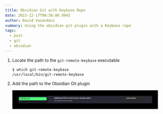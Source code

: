 ```yaml
---
title: Obsidian Git with Keybase Repo
date: 2023-12-17T00:56:00.994Z
author: David Vasandani
summary: Using the obsidian-git plugin with a Keybase repo
tags:
  - post
  - git
  - obsidian
---
```

1. Locate the path to the `git-remote-keybase` executable

   ```
   $ which git-remote-keybase
   /usr/local/bin/git-remote-keybase
   ```
2. Add the path to the Obsidian Git plugin

    ![Screenshot of the Obsidian Git plugin Additional PATHs config](obsidian-git-additional-path.jpg)